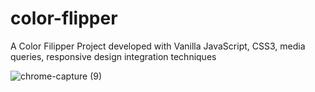 # color-flipper
A Color Filipper Project developed with Vanilla JavaScript, CSS3, media queries, responsive design integration techniques

![chrome-capture (9)](https://user-images.githubusercontent.com/60549871/100478514-76ebf880-30fc-11eb-8ca3-0b13291b2efa.gif)
